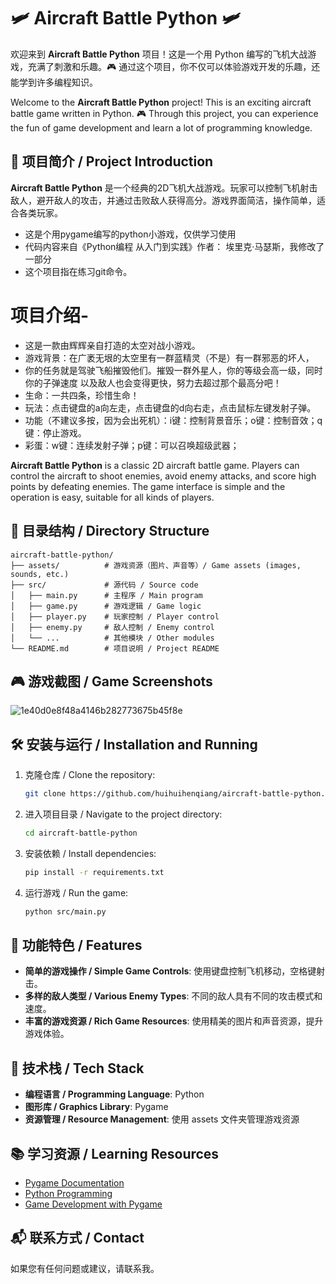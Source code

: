 # 🛩️ Aircraft Battle Python 🛩️

欢迎来到 **Aircraft Battle Python** 项目！这是一个用 Python 编写的飞机大战游戏，充满了刺激和乐趣。🎮 通过这个项目，你不仅可以体验游戏开发的乐趣，还能学到许多编程知识。

Welcome to the **Aircraft Battle Python** project! This is an exciting aircraft battle game written in Python. 🎮 Through this project, you can experience the fun of game development and learn a lot of programming knowledge.

## 🚀 项目简介 / Project Introduction

**Aircraft Battle Python** 是一个经典的2D飞机大战游戏。玩家可以控制飞机射击敌人，避开敌人的攻击，并通过击败敌人获得高分。游戏界面简洁，操作简单，适合各类玩家。
- 这是个用pygame编写的python小游戏，仅供学习使用
- 代码内容来自《Python编程 从入门到实践》作者： 埃里克·马瑟斯，我修改了一部分
- 这个项目指在练习git命令。

# 项目介绍-
- 这是一款由辉辉亲自打造的太空对战小游戏。
- 游戏背景：在广袤无垠的太空里有一群蓝精灵（不是）有一群邪恶的坏人，
- 你的任务就是驾驶飞船摧毁他们。摧毁一群外星人，你的等级会高一级，同时你的子弹速度
以及敌人也会变得更快，努力去超过那个最高分吧！
- 生命：一共四条，珍惜生命！
- 玩法：点击键盘的a向左走，点击键盘的d向右走，点击鼠标左键发射子弹。
- 功能（不建议多按，因为会出死机）：i键：控制背景音乐；o键：控制音效；q键：停止游戏。
- 彩蛋：w键：连续发射子弹；p键：可以召唤超级武器；

**Aircraft Battle Python** is a classic 2D aircraft battle game. Players can control the aircraft to shoot enemies, avoid enemy attacks, and score high points by defeating enemies. The game interface is simple and the operation is easy, suitable for all kinds of players.

## 📂 目录结构 / Directory Structure

```
aircraft-battle-python/
├── assets/          # 游戏资源（图片、声音等）/ Game assets (images, sounds, etc.)
├── src/             # 源代码 / Source code
│   ├── main.py      # 主程序 / Main program
│   ├── game.py      # 游戏逻辑 / Game logic
│   ├── player.py    # 玩家控制 / Player control
│   ├── enemy.py     # 敌人控制 / Enemy control
│   └── ...          # 其他模块 / Other modules
└── README.md        # 项目说明 / Project README
```

## 🎮 游戏截图 / Game Screenshots
![1e40d0e8f48a4146b282773675b45f8e](https://github.com/huihuihenqiang/aircraft-battle-python-/assets/99072450/748f7140-d06e-477a-80e6-26375834d16d)



## 🛠️ 安装与运行 / Installation and Running

1. 克隆仓库 / Clone the repository:
   ```bash
   git clone https://github.com/huihuihenqiang/aircraft-battle-python.git
   ```

2. 进入项目目录 / Navigate to the project directory:
   ```bash
   cd aircraft-battle-python
   ```

3. 安装依赖 / Install dependencies:
   ```bash
   pip install -r requirements.txt
   ```

4. 运行游戏 / Run the game:
   ```bash
   python src/main.py
   ```

## 🌟 功能特色 / Features

- **简单的游戏操作 / Simple Game Controls**: 使用键盘控制飞机移动，空格键射击。
- **多样的敌人类型 / Various Enemy Types**: 不同的敌人具有不同的攻击模式和速度。
- **丰富的游戏资源 / Rich Game Resources**: 使用精美的图片和声音资源，提升游戏体验。

## 🤖 技术栈 / Tech Stack

- **编程语言 / Programming Language**: Python
- **图形库 / Graphics Library**: Pygame
- **资源管理 / Resource Management**: 使用 assets 文件夹管理游戏资源

## 📚 学习资源 / Learning Resources

- [Pygame Documentation](https://www.pygame.org/docs/)
- [Python Programming](https://www.python.org/doc/)
- [Game Development with Pygame](https://realpython.com/pygame-a-primer/)


## 📬 联系方式 / Contact

如果您有任何问题或建议，请联系我。



